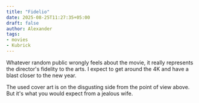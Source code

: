 ```yaml
---
title: "Fidelio"
date: 2025-08-25T11:27:35+05:00
draft: false
author: Alexander
tags:
- movies
- Kubrick
---
```


Whatever random public wrongly feels about the movie,
it really represents the director's fidelity to the arts.
I expect to get around the 4K and have a blast closer to the new year.

The used cover art is on the disgusting side from the point of view above.
But it's what you would expect from a jealous wife.
